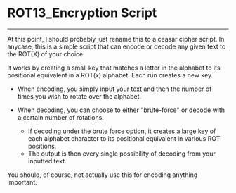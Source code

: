 # ROT13_Encryption Script

---
At this point, I should probably just rename this to a ceasar cipher script. In anycase, this is a simple script that can encode or decode any given text to the ROT(X) of your choice.

It works by creating a small key that matches a letter in the alphabet to its positional equivalent in a ROT(x) alphabet. Each run creates a new key.

- When encoding, you simply input your text and then the number of times you wish to rotate over the alphabet.

- When decoding, you can choose to either "brute-force" or decode with a certain number of rotations.
  - If decoding under the brute force option, it creates a large key of each alphabet character to its positional equivalent in various ROT positions.
  - The output is then every single possibility of decoding from your inputted text.

You should, of course, not actually use this for encoding anything important.
